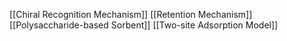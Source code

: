 [[Chiral Recognition Mechanism]]
[[Retention Mechanism]]
[[Polysaccharide-based Sorbent]]
[[Two-site Adsorption Model]]
